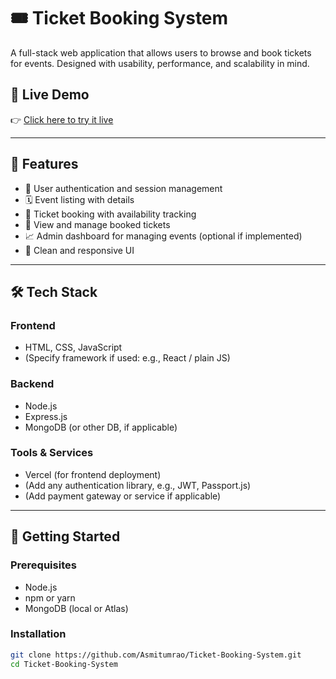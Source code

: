# 🎟️ Ticket Booking System

A full-stack web application that allows users to browse and book tickets for events. Designed with usability, performance, and scalability in mind.

## 🔗 Live Demo

👉 [Click here to try it live](https://eventbookingsystem-nine.vercel.app)

---

## 📌 Features

- 🔐 User authentication and session management
- 🗓️ Event listing with details
- 🛒 Ticket booking with availability tracking
- 🎫 View and manage booked tickets
- 📈 Admin dashboard for managing events (optional if implemented)
- 💬 Clean and responsive UI

---

## 🛠️ Tech Stack

### Frontend
- HTML, CSS, JavaScript
- (Specify framework if used: e.g., React / plain JS)

### Backend
- Node.js
- Express.js
- MongoDB (or other DB, if applicable)

### Tools & Services
- Vercel (for frontend deployment)
- (Add any authentication library, e.g., JWT, Passport.js)
- (Add payment gateway or service if applicable)

---

## 🚀 Getting Started

### Prerequisites
- Node.js
- npm or yarn
- MongoDB (local or Atlas)

### Installation

```bash
git clone https://github.com/Asmitumrao/Ticket-Booking-System.git
cd Ticket-Booking-System
